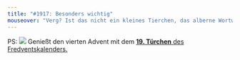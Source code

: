 ```yaml
---
title: "#1917: Besonders wichtig"
mouseover: "Verg? Ist das nicht ein kleines Tierchen, das alberne Wortwitzmacher frisst?"
---
```


PS:
<a href="http://www.fonflatter.de/advent10"><img src="http://www.fonflatter.de/adv10/erfindungen_s.png"></a>
Genießt den vierten Advent mit dem <a href="http://www.fonflatter.de/advent10"><strong>19. Türchen</strong> des Fredventskalenders.</a>
